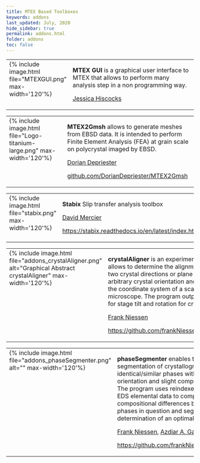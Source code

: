 ```yaml
---
title: MTEX Based Toolboxes
keywords: addons
last_updated: July, 2020
hide_sidebar: true
permalink: addons.html
folder: addons
toc: false
---
```


<div class='row'>
<table border='0' cellpadding='10'><tr>
<td width="140" valign="top">
  {% include image.html file="MTEXGUI.png" max-width='120'%}
  </td><td valign="top">
  <p><b>MTEX GUI</b> is a graphical user interface to MTEX that allows to perform many analysis step in a non programming way.</p>
  <p> <a href="https://www.researchgate.net/profile/Jessica_Hiscocks"><span class="glyphicon glyphicon-user"></span> Jessica Hiscocks</a></p>
  <p> <a href="https://www.researchgate.net/publication/341722714_MTEX_GUI_3pt4-_An_updated_graphical_interface_for_MTEX"><span class="glyphicon glyphicon-home"></span> </a></p>
</td>
</tr></table>
</div>


<div class='row'>
<table border='0' cellpadding='10'><tr>
<td width="140" valign="top">
  {% include image.html file="Logo-titanium-large.png" max-width='120'%}
  </td><td valign="top">
  <p><b>MTEX2Gmsh</b> allows to generate meshes from EBSD data.
  It is intended to perform Finite Element Analysis (FEA)
  at grain scale on polycrystal imaged by EBSD.</p>
  <p> <a href="https://www.researchgate.net/profile/Dorian_Depriester"><span class="glyphicon glyphicon-user"></span> Dorian Depriester</a></p>
  <p> <a href="https://github.com/DorianDepriester/MTEX2Gmsh"><span class="glyphicon glyphicon-home"></span> github.com/DorianDepriester/MTEX2Gmsh</a></p>
</td>
</tr></table>
</div>

<div class='row'>
<table border='0' cellpadding='10'><tr>
<td width="140" valign="top">
  {% include image.html file="stabix.png" max-width='120'%}
  </td><td valign="top">
  <p><b>Stabix</b> Slip transfer analysis toolbox</p>
  <p> <a href="https://www.researchgate.net/profile/David_Mercier3"><span class="glyphicon glyphicon-user"></span> David Mercier</a></p>
  <p> <a href="https://stabix.readthedocs.io/en/latest/index.html"><span class="glyphicon glyphicon-home"></span> https://stabix.readthedocs.io/en/latest/index.html</a></p>
</td>
</tr></table>
</div>

<div class='row'>
<table border='0' cellpadding='10'><tr>
<td width="140" valign="top">
  {% include image.html file="addons_crystalAligner.png" alt="Graphical Abstract crystalAligner" max-width='120'%}
</td><td valign="top">
  <p><b>crystalAligner</b> is an experimental tool that allows to determine the alignment of one or two crystal directions or plane normals
  of arbitrary crystal orientation and structure with the coordinate system of a scanning electron microscope. The program outputs instructions for stage tilt and rotation for crystal alignment. </p>
  <p>
  <p> <a href="https://www.researchgate.net/profile/Frank_Niessen4"><span class="glyphicon glyphicon-user"></span> Frank Niessen</a></p>
  <p> <a href="https://www.github.com/frankNiessen/crystalAligner"><span class="glyphicon glyphicon-home"></span> https://github.com/frankNiessen/crystalAligner</a></p>
  </p>
</td>
</tr></table>
</div>

<div class='row'>
<table border='0' cellpadding='10'><tr>
<td width="140" valign="top">
  {% include image.html file="addons_phaseSegmenter.png" alt="" max-width='120'%}
</td><td valign="top">
  <p><b>phaseSegmenter</b> enables the discrimination and segmentation of crystallographically identical/similar phases with grains of distinct orientation and slight compositional differences. The program uses reindexed EBSD datasets and EDS elemental data to compute grain-median compositional differences between grains of the phases in question and segments these by determination of an optimal threshold value.</p>
  <p>
  <p> <a href="https://wwws.researchgate.net/profile/Frank_Niessen4"><span class="glyphicon glyphicon-user"></span> Frank Niessen</a>, 
      <a href="https://www.researchgate.net/profile/Azdiar_Gazder"><span class="glyphicon glyphicon-user"></span> Azdiar A. Gazder</a></p>
  <p> <a href="https://www.github.com/frankNiessen/phaseSegmenter"><span class="glyphicon glyphicon-home"></span> https://github.com/frankNiessen/phaseSegmenter</a></p>
  </p>
</td>
</tr></table>
</div>
